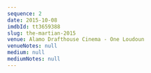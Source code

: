 ```yaml
---
sequence: 2
date: 2015-10-08
imdbId: tt3659388
slug: the-martian-2015
venue: Alamo Drafthouse Cinema - One Loudoun
venueNotes: null
medium: null
mediumNotes: null
---
```


